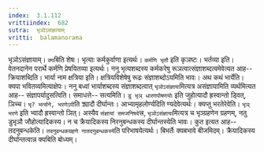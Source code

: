 ```yaml
---
index:  3.1.112
vrittiindex:  682
sutra:  भृञोऽसंज्ञायाम्
vritti:  balamanorama 
---
```


भृञोऽसंज्ञायाम्। `क्य`बिति शेषः। भृत्याः कर्मकुर्वाणा इत्यर्थः। `कर्मणि भृतौ` इति कृञष्टः। भर्तव्या इति। वेतनदानेन परार्थे कर्मणि प्रेषयितव्या इत्यर्थः। ननु भृत्यशब्दस्य कर्मकरेषु रूञत्वात्संज्ञाशब्दत्वमेवेत्यत आह-- क्रियाशब्दिति। भार्या नाम क्षत्रिया इति। क्षत्रियविशेषेषु रूढः संज्ञाशब्दोऽयमिति भावः। अथ कथं भार्येति। क्यपा भवितव्यमित्याक्षेपः। ननु बध्वां भार्याशब्दस्य संज्ञाशब्दत्वात् `भृञोऽसंज्ञाया`मित्यत्र असंज्ञायामिति व्यर्थमित्यत आह-- संज्ञापर्यादुसत्विति। समाधत्ते-- सत्यमिति। `डु भृञ् धारणपोषणयोः` इति जुहोत्यादौ ह्रस्वान्तो ड्वित्, ञिच्च। `भृ? भर्त्सने, भरणेऽपी`ति क्र्यादौ दीर्घान्तः। आभ्यामृहलोर्ण्यदिति ण्यदेवेत्यर्थः। क्यप्तु भरतेरेवेति। `भृञ् भरणे` इति भ्वादौ ह्रस्वान्तो ञित्। अस्यैव `संज्ञायां समजनिषदे`त्त्र, `भृञोऽसंज्ञाया`मित्यत्र च भृञ्ग्रहणेन ग्रहणम्, नतु डुभृञौ जौहोत्यादिकस्य। न च क्रैयादिकस्य निरनुबन्धकस्य दीर्घान्तस्येति भावः। कुत इत्यत आह-- तदनुबन्धकेति। `तदनुबन्धकग्रहणे नातदनुबन्धकस्ये`ति परिभाषयेत्यर्थः। बिभर्तेः क्यबभावे बीजमिदम्। क्रैयादिकस्य दीर्घान्तत्वान्न क्यबिति बोध्यम्। 

